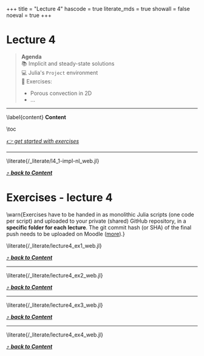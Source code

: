 +++
title = "Lecture 4"
hascode = true
literate_mds = true
showall = false
noeval = true
+++

# Lecture 4

> **Agenda**\
> :books: Implicit and steady-state solutions\
> :computer: Julia's `Project` environment\
> :construction: Exercises:
> - Porous convection in 2D
> - ...

--- 

\label{content}
**Content**

\toc

[_👉 get started with exercises_](#exercises_-_lecture_4)

---

\literate{/_literate/l4_1-impl-nl_web.jl}

[⤴ _**back to Content**_](#content)


# Exercises - lecture 4

\warn{Exercises have to be handed in as monolithic Julia scripts (one code per script) and uploaded to your private (shared) GitHub repository, in a **specific folder for each lecture**. The git commit hash (or SHA) of the final push needs to be uploaded on Moodle ([more](/homework)).}

\literate{/_literate/lecture4_ex1_web.jl}

[⤴ _**back to Content**_](#content)

---

\literate{/_literate/lecture4_ex2_web.jl}

[⤴ _**back to Content**_](#content)

---

\literate{/_literate/lecture4_ex3_web.jl}

[⤴ _**back to Content**_](#content)

---

\literate{/_literate/lecture4_ex4_web.jl}

[⤴ _**back to Content**_](#content)
